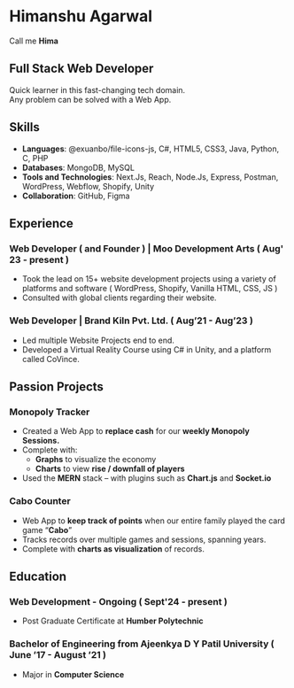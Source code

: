 # Himanshu Agarwal

Call me **Hima**

## Full Stack Web Developer

Quick learner in this fast-changing tech domain.  
Any problem can be solved with a Web App.

## Skills

- **Languages**: @exuanbo/file-icons-js, C#, HTML5, CSS3, Java, Python, C, PHP
- **Databases**: MongoDB, MySQL
- **Tools and Technologies**: Next.Js, Reach, Node.Js, Express, Postman, WordPress, Webflow, Shopify, Unity
- **Collaboration**: GitHub, Figma

## Experience

### **Web Developer** ( and Founder ) | **Moo Development Arts** ( Aug' 23 - present )

- Took the lead on 15+ website development projects using a variety of platforms and software ( WordPress, Shopify, Vanilla HTML, CSS, JS )
- Consulted with global clients regarding their website.

### **Web Developer** | **Brand Kiln Pvt. Ltd.** ( Aug’21 - Aug’23 )

- Led multiple Website Projects end to end.
- Developed a Virtual Reality Course using C# in Unity, and a platform called CoVince.

## Passion Projects

### Monopoly Tracker

- Created a Web App to **replace cash** for our **weekly Monopoly Sessions.**
- Complete with:
    - **Graphs** to visualize the economy
    - **Charts** to view **rise / downfall of players**
- Used the **MERN** stack – with plugins such as **Chart.js** and **Socket.io**

### Cabo Counter

- Web App to **keep track of points** when our entire family played the card game “**Cabo**”
- Tracks records over multiple games and sessions, spanning years.
- Complete with **charts as visualization** of records.

## Education

### Web Development - Ongoing ( Sept'24 - present )

- Post Graduate Certificate at **Humber Polytechnic**

### Bachelor of Engineering from Ajeenkya D Y Patil University ( June ’17 - August ’21 )

- Major in **Computer Science**
